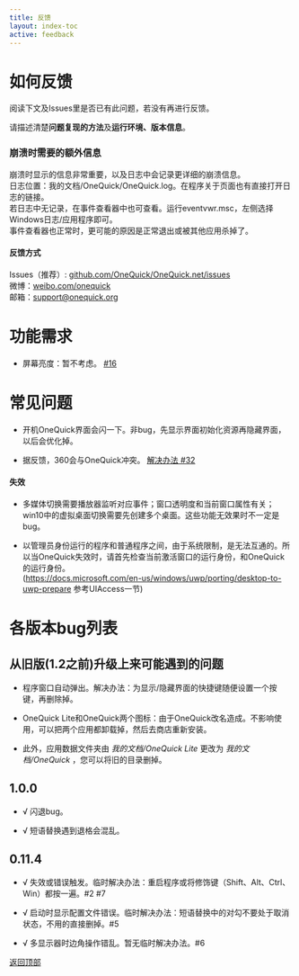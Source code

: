 ```yaml
---
title: 反馈
layout: index-toc
active: feedback
---
```


# 如何反馈

阅读下文及Issues里是否已有此问题，若没有再进行反馈。

请描述清楚**问题复现的方法**及**运行环境、版本信息**。

### 崩溃时需要的额外信息

崩溃时显示的信息非常重要，以及日志中会记录更详细的崩溃信息。  
日志位置：我的文档/OneQuick/OneQuick.log。在程序关于页面也有直接打开日志的链接。  
若日志中无记录，在事件查看器中也可查看。运行eventvwr.msc，左侧选择Windows日志/应用程序即可。  
事件查看器也正常时，更可能的原因是正常退出或被其他应用杀掉了。  

#### 反馈方式

Issues（推荐）: [github.com/OneQuick/OneQuick.net/issues](https://github.com/OneQuick/OneQuick.net/issues)  
微博：[weibo.com/onequick](https://weibo.com/onequick)  
邮箱：[support@onequick.org](mailto:support@onequick.org)  


# 功能需求

- 屏幕亮度：暂不考虑。 [#16](https://github.com/OneQuick/OneQuick.net/issues/16)

# 常见问题

- 开机OneQuick界面会闪一下。非bug，先显示界面初始化资源再隐藏界面，以后会优化掉。

- 据反馈，360会与OneQuick冲突。 [解决办法 #32](https://github.com/OneQuick/OneQuick.net/issues/32)


#### 失效

- 多媒体切换需要播放器监听对应事件；窗口透明度和当前窗口属性有关；win10中的虚拟桌面切换需要先创建多个桌面。这些功能无效果时不一定是bug。

- 以管理员身份运行的程序和普通程序之间，由于系统限制，是无法互通的。所以当OneQuick失效时，请首先检查当前激活窗口的运行身份，和OneQuick的运行身份。  
(https://docs.microsoft.com/en-us/windows/uwp/porting/desktop-to-uwp-prepare 参考UIAccess一节)


# 各版本bug列表

<h2 data-toc-text="从1.2前升级">从旧版(1.2之前)升级上来可能遇到的问题</h2>

- 程序窗口自动弹出。解决办法：为显示/隐藏界面的快捷键随便设置一个按键，再删除掉。

- OneQuick Lite和OneQuick两个图标：由于OneQuick改名造成。不影响使用，可以把两个应用都卸载掉，然后去商店重新安装。

- 此外，应用数据文件夹由 *我的文档/OneQuick Lite* 更改为 *我的文档/OneQuick* ，您可以将旧的目录删掉。

## 1.0.0

 - √ 闪退bug。

 - √ 短语替换遇到退格会混乱。


## 0.11.4

- √ 失效或错误触发。临时解决办法：重启程序或将修饰键（Shift、Alt、Ctrl、Win）都按一遍。#2 #7

- √ 启动时显示配置文件错误。临时解决办法：短语替换中的对勾不要处于取消状态，不用的直接删掉。#5

- √ 多显示器时边角操作错乱。暂无临时解决办法。#6

[返回顶部](#top)

<div style="height: 300px;"></div>